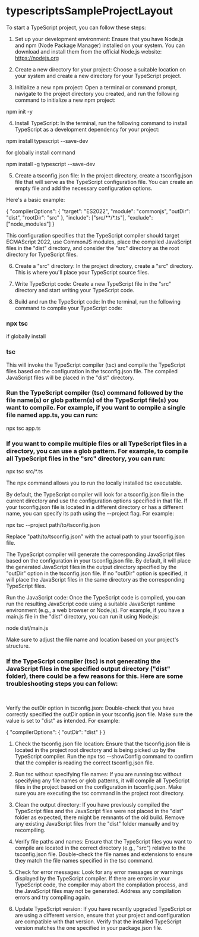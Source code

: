 # typescriptsSampleProjectLayout

To start a TypeScript project, you can follow these steps:

1. Set up your development environment: Ensure that you have Node.js and npm (Node Package Manager) installed on your system. You can download and install them from the official Node.js website: https://nodejs.org

2. Create a new directory for your project: Choose a suitable location on your system and create a new directory for your TypeScript project.

3. Initialize a new npm project: Open a terminal or command prompt, navigate to the project directory you created, and run the following command to initialize a new npm project:

npm init -y

4. Install TypeScript: In the terminal, run the following command to install TypeScript as a development dependency for your project:

npm install typescript --save-dev

for globally install command

npm install -g typescript --save-dev

5. Create a tsconfig.json file: In the project directory, create a tsconfig.json file that will serve as the TypeScript configuration file. You can create an empty file and add the necessary configuration options.

Here's a basic example:

{
"compilerOptions": {
"target": "ES2022",
"module": "commonjs",
"outDir": "dist",
"rootDir": "src"
},
"include": ["src/**/*.ts"],
"exclude": ["node_modules"]
}

This configuration specifies that the TypeScript compiler should target ECMAScript 2022, use CommonJS modules, place the compiled JavaScript files in the "dist" directory, and consider the "src" directory as the root directory for TypeScript files.

6. Create a "src" directory: In the project directory, create a "src" directory. This is where you'll place your TypeScript source files.

7. Write TypeScript code: Create a new TypeScript file in the "src" directory and start writing your TypeScript code.

8. Build and run the TypeScript code: In the terminal, run the following command to compile your TypeScript code:

### npx tsc
if globally install  

### tsc

This will invoke the TypeScript compiler (tsc) and compile the TypeScript files based on the configuration in the tsconfig.json file. The compiled JavaScript files will be placed in the "dist" directory.

### Run the TypeScript compiler (tsc) command followed by the file name(s) or glob pattern(s) of the TypeScript file(s) you want to compile. For example, if you want to compile a single file named app.ts, you can run:

npx tsc app.ts

### If you want to compile multiple files or all TypeScript files in a directory, you can use a glob pattern. For example, to compile all TypeScript files in the "src" directory, you can run:

npx tsc src/\*.ts

The npx command allows you to run the locally installed tsc executable.

By default, the TypeScript compiler will look for a tsconfig.json file in the current directory and use the configuration options specified in that file. If your tsconfig.json file is located in a different directory or has a different name, you can specify its path using the --project flag. For example:

npx tsc --project path/to/tsconfig.json

Replace "path/to/tsconfig.json" with the actual path to your tsconfig.json file.

The TypeScript compiler will generate the corresponding JavaScript files based on the configuration in your tsconfig.json file. By default, it will place the generated JavaScript files in the output directory specified by the "outDir" option in the tsconfig.json file. If no "outDir" option is specified, it will place the JavaScript files in the same directory as the corresponding TypeScript files.

Run the JavaScript code: Once the TypeScript code is compiled, you can run the resulting JavaScript code using a suitable JavaScript runtime environment (e.g., a web browser or Node.js). For example, if you have a main.js file in the "dist" directory, you can run it using Node.js:

node dist/main.js

Make sure to adjust the file name and location based on your project's structure.

### If the TypeScript compiler (tsc) is not generating the JavaScript files in the specified output directory ("dist" folder), there could be a few reasons for this. Here are some troubleshooting steps you can follow:

<br/>

Verify the outDir option in tsconfig.json: Double-check that you have correctly specified the outDir option in your tsconfig.json file. Make sure the value is set to "dist" as intended. For example:

{
"compilerOptions": {
"outDir": "dist"
}
}

1. Check the tsconfig.json file location: Ensure that the tsconfig.json file is located in the project root directory and is being picked up by the TypeScript compiler. Run the npx tsc --showConfig command to confirm that the compiler is reading the correct tsconfig.json file.

2. Run tsc without specifying file names: If you are running tsc without specifying any file names or glob patterns, it will compile all TypeScript files in the project based on the configuration in tsconfig.json. Make sure you are executing the tsc command in the project root directory.

3. Clean the output directory: If you have previously compiled the TypeScript files and the JavaScript files were not placed in the "dist" folder as expected, there might be remnants of the old build. Remove any existing JavaScript files from the "dist" folder manually and try recompiling.

4. Verify file paths and names: Ensure that the TypeScript files you want to compile are located in the correct directory (e.g., "src") relative to the tsconfig.json file. Double-check the file names and extensions to ensure they match the file names specified in the tsc command.

5. Check for error messages: Look for any error messages or warnings displayed by the TypeScript compiler. If there are errors in your TypeScript code, the compiler may abort the compilation process, and the JavaScript files may not be generated. Address any compilation errors and try compiling again.

6. Update TypeScript version: If you have recently upgraded TypeScript or are using a different version, ensure that your project and configuration are compatible with that version. Verify that the installed TypeScript version matches the one specified in your package.json file.
